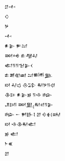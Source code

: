 <div class='block'>
<div class='line'>𒆪𒋾</div>
<div class='line'>𒄭</div>
<div class='line'>𒃻</div>
<div class='line'>𒋾</div>
<div class='line'>𒀭𒉌 𒊓𒁺</div>
<div class='line'>𒇷𒆲 𒉺𒆷𒄷</div>
<div class='line'>𒅗𒀀𒀀𒈠𒉌𒌋</div>
<div class='line'>𒉺𒋢𒊏𒀜 𒁺𒌦𒆥</div>
<div class='line'>𒊭 𒄷𒌓 𒊮𒁉 𒊑𒃻𒀀𒋼</div>
<div class='line'>𒆠𒄿 𒀭𒉌𒂊 𒀀𒈾 𒈗</div>
<div class='line'>𒂗𒅀 𒇷𒅅𒊑𒁀𒀀𒉌</div>
<div class='line'>𒈗 𒀸 𒂍𒃲𒋙 𒇻 𒄰𒈬𒊻</div>
<div class='line'>𒊭 𒈾𒆠𒊑𒅗</div>
<div class='line'>𒂊 𒅗</div>
<div class='line'>𒈨𒌍</div>
<div class='line'>𒇻</div>
</div>